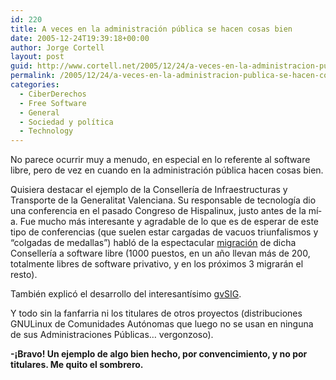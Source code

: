 ```yaml
---
id: 220
title: A veces en la administración pública se hacen cosas bien
date: 2005-12-24T19:39:18+00:00
author: Jorge Cortell
layout: post
guid: http://www.cortell.net/2005/12/24/a-veces-en-la-administracion-publica-se-hacen-cosas-bien/
permalink: /2005/12/24/a-veces-en-la-administracion-publica-se-hacen-cosas-bien/
categories:
  - CiberDerechos
  - Free Software
  - General
  - Sociedad y polí­tica
  - Technology
---
```

No parece ocurrir muy a menudo, en especial en lo referente al software libre, pero de vez en cuando en la administración pública hacen cosas bien.

Quisiera destacar el ejemplo de la Consellerí­a de Infraestructuras y Transporte de la Generalitat Valenciana. Su responsable de tecnologí­a dio una conferencia en el pasado Congreso de Hispalinux, justo antes de la mí­a. Fue mucho más interesante y agradable de lo que es de esperar de este tipo de conferencias (que suelen estar cargadas de vacuos triunfalismos y &#8220;colgadas de medallas&#8221;) habló de la espectacular [migración](http://www.cop.gva.es/espa/linux/indice.htm) de dicha Consellerí­a a software libre (1000 puestos, en un año llevan más de 200, totalmente libres de software privativo, y en los próximos 3 migrarán el resto).

También explicó el desarrollo del interesantí­simo [gvSIG](http://www.gvsig.gva.es/framesesp.htm).

Y todo sin la fanfarria ni los titulares de otros proyectos (distribuciones GNULinux de Comunidades Autónomas que luego no se usan en ninguna de sus Administraciones Públicas&#8230; vergonzoso).

**-¡Bravo! Un ejemplo de algo bien hecho, por convencimiento, y no por titulares. Me quito el sombrero.**